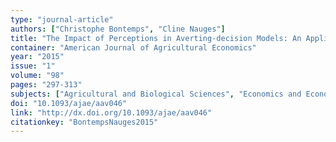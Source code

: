 ```yaml
---
type: "journal-article"
authors: ["Christophe Bontemps", "Cline Nauges"]
title: "The Impact of Perceptions in Averting-decision Models: An Application of the Special Regressor Method to Drinking Water Choices"
container: "American Journal of Agricultural Economics"
year: "2015"
issue: "1"
volume: "98"
pages: "297-313"
subjects: ["Agricultural and Biological Sciences", "Economics and Econometrics"]
doi: "10.1093/ajae/aav046"
link: "http://dx.doi.org/10.1093/ajae/aav046"
citationkey: "BontempsNauges2015"
---
```


